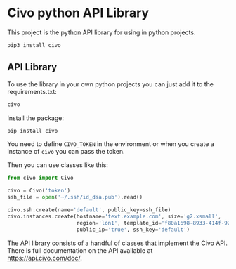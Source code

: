 # Civo python API Library

This project is the python API library for using in python projects.


```sh
pip3 install civo
```

## API Library

To use the library in your own python projects you can just add it to the requirements.txt:

```python
civo
```

Install the package:

```sh
pip install civo
```

You need to define `CIVO_TOKEN` in the environment or when you create a instance of `civo` you can pass the token.

Then you can use classes like this:

```python
from civo import Civo

civo = Civo('token')
ssh_file = open('~/.ssh/id_dsa.pub').read()

civo.ssh.create(name='default', public_key=ssh_file)
civo.instances.create(hostname='text.example.com', size='g2.xsmall', 
                      region='lon1', template_id='f80a1698-8933-414f-92ac-a36d9cfc4ac9',
                      public_ip='true', ssh_key='default')
```

The API library consists of a handful of classes that implement the Civo API. There is full documentation on the API available at https://api.civo.com/doc/.